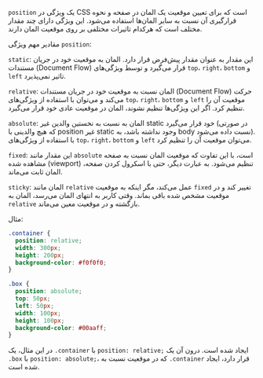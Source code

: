 `position` یک ویژگی در CSS است که برای تعیین موقعیت یک المان در صفحه و نحوه قرارگیری آن نسبت به سایر المان‌ها استفاده می‌شود. این ویژگی دارای چند مقدار مختلف است که هرکدام تاثیرات مختلفی بر روی موقعیت المان دارند.

مقادیر مهم ویژگی `position`:

 `static`: این مقدار به عنوان مقدار پیش‌فرض قرار دارد. المان به موقعیت خود در جریان مستندات (Document Flow) قرار می‌گیرد و توسط ویژگی‌های `top`، `right`، `bottom` و `left` تاثیر نمی‌پذیرد.

 `relative`: المان نسبت به موقعیت خود در جریان مستندات (Document Flow) حرکت می‌کند و می‌توان با استفاده از ویژگی‌های `top`، `right`، `bottom` و `left` موقعیت آن را تنظیم کرد. اگر این ویژگی‌ها تنظیم نشوند، المان در موقعیت عادی خود قرار می‌گیرد.

`absolute`: المان به نسبت به نخستین والدین غیر static خود قرار می‌گیرد (در صورتی که هیچ والدینی با position غیر static وجود نداشته باشد، به body نسبت داده می‌شود). با استفاده از ویژگی‌های `top`، `right`، `bottom` و `left` می‌توان موقعیت آن را تنظیم کرد.

 `fixed`: این مقدار مانند `absolute` است، با این تفاوت که موقعیت المان نسبت به صفحه مشاهده شده (viewport) تنظیم می‌شود. به عبارت دیگر، حتی با اسکرول کردن صفحه، المان ثابت می‌ماند.

 `sticky`: المان مانند `relative` عمل می‌کند، مگر اینکه به موقعیت `fixed` تغییر کند و در موقعیت مشخص شده باقی بماند. وقتی کاربر به انتهای المان می‌رسد، المان به `relative` بازگشته و در موقعیت معین می‌ماند.

مثال:

```css
.container {
  position: relative;
  width: 300px;
  height: 200px;
  background-color: #f0f0f0;
}

.box {
  position: absolute;
  top: 50px;
  left: 50px;
  width: 100px;
  height: 100px;
  background-color: #00aaff;
}
```

در این مثال، یک `.container` با `position: relative;` ایجاد شده است. درون آن یک `.box` با `position: absolute;`، که در موقعیت نسبت به `.container` قرار دارد، ایجاد شده است.
